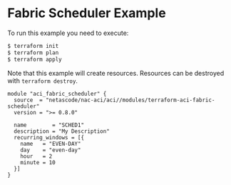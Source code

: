<!-- BEGIN_TF_DOCS -->
# Fabric Scheduler Example

To run this example you need to execute:

```bash
$ terraform init
$ terraform plan
$ terraform apply
```

Note that this example will create resources. Resources can be destroyed with `terraform destroy`.

```hcl
module "aci_fabric_scheduler" {
  source  = "netascode/nac-aci/aci//modules/terraform-aci-fabric-scheduler"
  version = ">= 0.8.0"

  name        = "SCHED1"
  description = "My Description"
  recurring_windows = [{
    name   = "EVEN-DAY"
    day    = "even-day"
    hour   = 2
    minute = 10
  }]
}
```
<!-- END_TF_DOCS -->